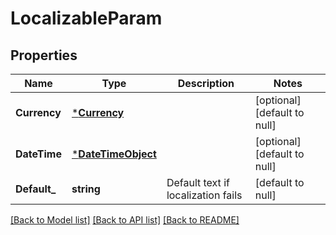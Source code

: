 # LocalizableParam

## Properties
Name | Type | Description | Notes
------------ | ------------- | ------------- | -------------
**Currency** | [***Currency**](Currency.md) |  | [optional] [default to null]
**DateTime** | [***DateTimeObject**](DateTimeObject.md) |  | [optional] [default to null]
**Default_** | **string** | Default text if localization fails | [default to null]

[[Back to Model list]](../README.md#documentation-for-models) [[Back to API list]](../README.md#documentation-for-api-endpoints) [[Back to README]](../README.md)

